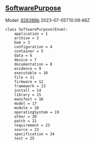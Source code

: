 ## [SoftwarePurpose](https://github.com/spdx/spdx-3-model/blob/main/model/Software/Vocabularies/SoftwarePurpose.md)
Model: [828388b](https://github.com/spdx/spdx-3-model/commit/828388b98c2374f1af6b760ab87fee0d4a11e3f4) 2023-07-05T10:09:48Z
```
class SoftwarePurpose(Enum):
    application = 1
    archive = 2
    bom = 3
    configuration = 4
    container = 5
    data = 6
    device = 7
    documentation = 8
    evidence = 9
    executable = 10
    file = 11
    firmware = 12
    framework = 13
    install = 14
    library = 15
    manifest = 16
    model = 17
    module = 18
    operatingSystem = 19
    other = 20
    patch = 21
    requirement = 22
    source = 23
    specification = 24
    test = 25
```
